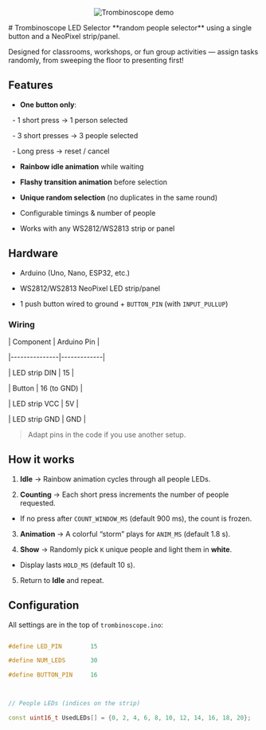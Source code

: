 <p align="center">
  <img src="docs/trombinoscope.gif" title="Trombinoscope demo">
</p>
# Trombinoscope LED Selector
**random people selector** using a single button and a NeoPixel strip/panel.  

Designed for classrooms, workshops, or fun group activities — assign tasks randomly, from sweeping the floor to presenting first!


## Features

- **One button only**:

&nbsp; - 1 short press → 1 person selected  

&nbsp; - 3 short presses → 3 people selected  

&nbsp; - Long press → reset / cancel  

- **Rainbow idle animation** while waiting

- **Flashy transition animation** before selection

- **Unique random selection** (no duplicates in the same round)

- Configurable timings & number of people

- Works with any WS2812/WS2813 strip or panel



## Hardware

- Arduino (Uno, Nano, ESP32, etc.)

- WS2812/WS2813 NeoPixel LED strip/panel

- 1 push button wired to ground + `BUTTON_PIN` (with `INPUT_PULLUP`)


### Wiring

| Component     | Arduino Pin |

|---------------|-------------|

| LED strip DIN | 15          |

| Button        | 16 (to GND) |

| LED strip VCC | 5V          |

| LED strip GND | GND         |



> Adapt pins in the code if you use another setup.



## How it works

1. **Idle** → Rainbow animation cycles through all people LEDs.  

2. **Counting** → Each short press increments the number of people requested.  

- If no press after `COUNT_WINDOW_MS` (default 900 ms), the count is frozen.  

3. **Animation** → A colorful “storm” plays for `ANIM_MS` (default 1.8 s).  

4. **Show** → Randomly pick `K` unique people and light them in **white**.  

- Display lasts `HOLD_MS` (default 10 s).  

5. Return to **Idle** and repeat.



## Configuration

All settings are in the top of `trombinoscope.ino`:



```cpp

#define LED_PIN        15

#define NUM_LEDS       30

#define BUTTON_PIN     16



// People LEDs (indices on the strip)

const uint16_t UsedLEDs[] = {0, 2, 4, 6, 8, 10, 12, 14, 16, 18, 20};


